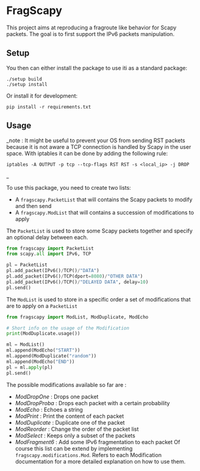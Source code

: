 # FragScapy

This project aims at reproducing a fragroute like behavior for Scapy packets. The goal is to first support the IPv6 packets manipulation.

## Setup

You then can either install the package to use iti as a standard package:
```
./setup build
./setup install
```
Or install it for development:
```
pip install -r requirements.txt
```

## Usage

_note : It might be useful to prevent your OS from sending RST packets because it is not aware a TCP connection is handled by Scapy in the user space. With iptables it can be done by adding the following rule:
```
iptables -A OUTPUT -p tcp --tcp-flags RST RST -s <local_ip> -j DROP
```
_

To use this package, you need to create two lists:
* A `fragscapy.PacketList` that will contains the Scapy packets to modify and then send
* A `fragscapy.ModList` that will contains a succession of modifications to apply

The `PacketList` is used to store some Scapy packets together and specify an optional delay between each.
```python
from fragscapy import PacketList
from scapy.all import IPv6, TCP

pl = PacketList
pl.add_packet(IPv6()/TCP()/"DATA")
pl.add_packet(IPv6()/TCP(dport=8080)/"OTHER DATA")
pl.add_packet(IPv6()/TCP()/"DELAYED DATA", delay=10)
pl.send()
```

The `ModList` is used to store in a specific order a set of modifications that are to apply on a `PacketList`
```python
from fragscapy import ModList, ModDuplicate, ModEcho

# Short info on the usage of the Modification
print(ModDuplicate.usage())

ml = ModList()
ml.append(ModEcho("START"))
ml.append(ModDuplicate("random"))
ml.append(ModEcho("END"))
pl = ml.apply(pl)
pl.send()
```

The possible modifications available so far are :
* _ModDropOne_ : Drops one packet
* _ModDropProba_ : Drops each packet with a certain probability
* _ModEcho_ : Echoes a string
* _ModPrint_ : Print the content of each packet
* _ModDuplicate_ : Duplicate one of the packet
* _ModReorder_ : Change the order of the packet list
* _ModSelect_ : Keeps only a subset of the packets
* _ModFragment6_ : Add some IPv6 fragmentation to each packet
Of course this list can be extend by implementing `fragscapy.modifications.Mod`. Refers to each Modification documentation for a more detailed explanation on how to use them.
